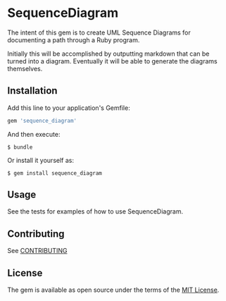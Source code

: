 # SequenceDiagram

The intent of this gem is to create UML Sequence Diagrams for documenting a path through a Ruby program. 

Initially this will be accomplished by outputting markdown that can be turned into a diagram. Eventually it will be able to generate the diagrams themselves.

## Installation

Add this line to your application's Gemfile:

```ruby
gem 'sequence_diagram'
```

And then execute:

    $ bundle

Or install it yourself as:

    $ gem install sequence_diagram

## Usage

See the tests for examples of how to use SequenceDiagram.

## Contributing

See [CONTRIBUTING](CONTRIBUTING.md)

## License

The gem is available as open source under the terms of the [MIT License](http://opensource.org/licenses/MIT).

